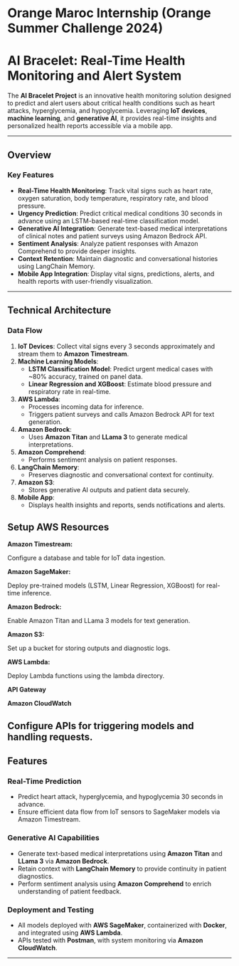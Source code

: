 # Orange Maroc Internship (Orange Summer Challenge 2024)
# AI Bracelet: Real-Time Health Monitoring and Alert System

The **AI Bracelet Project** is an innovative health monitoring solution designed to predict and alert users about critical health conditions such as heart attacks, hyperglycemia, and hypoglycemia. Leveraging **IoT devices**, **machine learning**, and **generative AI**, it provides real-time insights and personalized health reports accessible via a mobile app.

---

## Overview

### Key Features
- **Real-Time Health Monitoring**: Track vital signs such as heart rate, oxygen saturation, body temperature, respiratory rate, and blood pressure.
- **Urgency Prediction**: Predict critical medical conditions 30 seconds in advance using an LSTM-based real-time classification model.
- **Generative AI Integration**: Generate text-based medical interpretations of clinical notes and patient surveys using Amazon Bedrock API.
- **Sentiment Analysis**: Analyze patient responses with Amazon Comprehend to provide deeper insights.
- **Context Retention**: Maintain diagnostic and conversational histories using LangChain Memory.
- **Mobile App Integration**: Display vital signs, predictions, alerts, and health reports with user-friendly visualization.

---

## Technical Architecture

### Data Flow
1. **IoT Devices**: Collect vital signs every 3 seconds approximately and stream them to **Amazon Timestream**.
2. **Machine Learning Models**:
   - **LSTM Classification Model**: Predict urgent medical cases with ~80% accuracy, trained on panel data.
   - **Linear Regression and XGBoost**: Estimate blood pressure and respiratory rate in real-time.
3. **AWS Lambda**:
   - Processes incoming data for inference.
   - Triggers patient surveys and calls Amazon Bedrock API for text generation.
4. **Amazon Bedrock**:
   - Uses **Amazon Titan** and **LLama 3** to generate medical interpretations.
5. **Amazon Comprehend**:
   - Performs sentiment analysis on patient responses.
6. **LangChain Memory**:
   - Preserves diagnostic and conversational context for continuity.
7. **Amazon S3**:
   - Stores generative AI outputs and patient data securely.
8. **Mobile App**:
   - Displays health insights and reports, sends notifications and alerts.
## Setup AWS Resources
**Amazon Timestream:**

Configure a database and table for IoT data ingestion.

**Amazon SageMaker:**

Deploy pre-trained models (LSTM, Linear Regression, XGBoost) for real-time inference.

**Amazon Bedrock:**

Enable Amazon Titan and LLama 3 models for text generation.

**Amazon S3:**

Set up a bucket for storing outputs and diagnostic logs.

**AWS Lambda:**

Deploy Lambda functions using the lambda directory.

**API Gateway**

**Amazon CloudWatch**

Configure APIs for triggering models and handling requests.
---

## Features

### Real-Time Prediction
- Predict heart attack, hyperglycemia, and hypoglycemia 30 seconds in advance.
- Ensure efficient data flow from IoT sensors to SageMaker models via Amazon Timestream.

### Generative AI Capabilities
- Generate text-based medical interpretations using **Amazon Titan** and **LLama 3** via **Amazon Bedrock**.
- Retain context with **LangChain Memory** to provide continuity in patient diagnostics.
- Perform sentiment analysis using **Amazon Comprehend** to enrich understanding of patient feedback.

### Deployment and Testing
- All models deployed with **AWS SageMaker**, containerized with **Docker**, and integrated using **AWS Lambda**.
- APIs tested with **Postman**, with system monitoring via **Amazon CloudWatch**.

---

